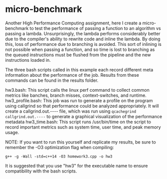# micro-benchmark
Another High Performance Computing assignment, here I create a micro-benchmark to test the performance of passing a function to an algorithm vs passing a lambda. Unsurprisingly, the lambda performs considerably better due to the compiler's ability to rewrite code and inline the lambda. By doing this, loss of performance due to branching is avoided. This sort of inlining is not possible when passing a function, and so time is lost to branching as the queued instructions must be flushed from the pipeline and the new instructions loaded in.

The three bash scripts called in this example each record different meta information about the performance of the job. Results from these commands can be found in the results folder.

hw3.bash: This script calls the linux perf command to collect common metrics like banches, branch misses, context-switches, and runtime.
hw3_profile.bash: This job was run to generate a profile on the program using callgrind so that performance could be analyzed appropriately. It will create a callgrind.out.---- file, which was run using `qcachegrind callgrind.out.----` to generate a graphical visualization of the performance metadata
hw3_time.bash: This script runs /usr/bin/time on the script to record important metrics such as system time, user time, and peak memory usage.

NOTE: If you want to run this yourself and replicate my results, be sure to remember the -O3 optimization flag when compiling:
```
g++ -g -Wall -std=c++14 -O3 homework3.cpp -o hw3
```
It is suggested that you use "hw3" for the executable name to ensure compatibility with the bash scripts.
